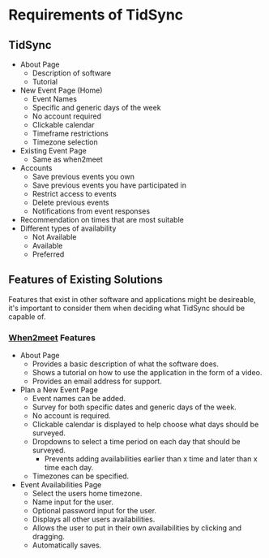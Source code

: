# Requirements of TidSync

## TidSync

- About Page
  - Description of software
  - Tutorial
- New Event Page (Home)
  - Event Names
  - Specific and generic days of the week
  - No account required
  - Clickable calendar
  - Timeframe restrictions
  - Timezone selection
- Existing Event Page
  - Same as when2meet
- Accounts
  - Save previous events you own
  - Save previous events you have participated in
  - Restrict access to events
  - Delete previous events
  - Notifications from event responses
- Recommendation on times that are most suitable
- Different types of availability
  - Not Available
  - Available
  - Preferred

## Features of Existing Solutions

Features that exist in other software and applications might be desireable, it's important to consider them when deciding what TidSync should be capable of.

### [When2meet](https://www.when2meet.com/) Features

- About Page
  - Provides a basic description of what the software does.
  - Shows a tutorial on how to use the application in the form of a video.
  - Provides an email address for support.
- Plan a New Event Page
  - Event names can be added.
  - Survey for both specific dates and generic days of the week.
  - No account is required.
  - Clickable calendar is displayed to help choose what days should be surveyed.
  - Dropdowns to select a time period on each day that should be surveyed.
    - Prevents adding availabilities earlier than x time and later than x time each day.
  - Timezones can be specified.
- Event Availabilities Page
  - Select the users home timezone.
  - Name input for the user.
  - Optional password input for the user.
  - Displays all other users availabilities.
  - Allows the user to put in their own availabilities by clicking and dragging.
  - Automatically saves.